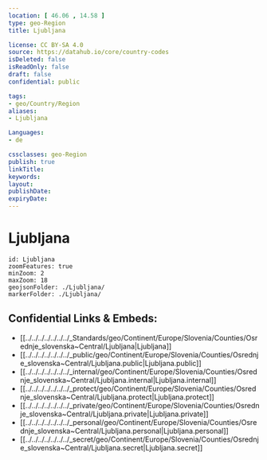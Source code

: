 ```yaml
---
location: [ 46.06 , 14.58 ] 
type: geo-Region
title: Ljubljana

license: CC BY-SA 4.0
source: https://datahub.io/core/country-codes
isDeleted: false
isReadOnly: false
draft: false
confidential: public

tags:
- geo/Country/Region
aliases:
- Ljubljana

Languages:
- de

cssclasses: geo-Region
publish: true
linkTitle: 
keywords: 
layout: 
publishDate: 
expiryDate: 
---
```


# Ljubljana

```leaflet
id: Ljubljana
zoomFeatures: true 
minZoom: 2 
maxZoom: 18
geojsonFolder: ./Ljubljana/
markerFolder: ./Ljubljana/
```


## Confidential Links & Embeds: 
- [[../../../../../../../_Standards/geo/Continent/Europe/Slovenia/Counties/Osrednje_slovenska~Central/Ljubljana|Ljubljana]] 
- [[../../../../../../../_public/geo/Continent/Europe/Slovenia/Counties/Osrednje_slovenska~Central/Ljubljana.public|Ljubljana.public]] 
- [[../../../../../../../_internal/geo/Continent/Europe/Slovenia/Counties/Osrednje_slovenska~Central/Ljubljana.internal|Ljubljana.internal]] 
- [[../../../../../../../_protect/geo/Continent/Europe/Slovenia/Counties/Osrednje_slovenska~Central/Ljubljana.protect|Ljubljana.protect]] 
- [[../../../../../../../_private/geo/Continent/Europe/Slovenia/Counties/Osrednje_slovenska~Central/Ljubljana.private|Ljubljana.private]] 
- [[../../../../../../../_personal/geo/Continent/Europe/Slovenia/Counties/Osrednje_slovenska~Central/Ljubljana.personal|Ljubljana.personal]] 
- [[../../../../../../../_secret/geo/Continent/Europe/Slovenia/Counties/Osrednje_slovenska~Central/Ljubljana.secret|Ljubljana.secret]] 

